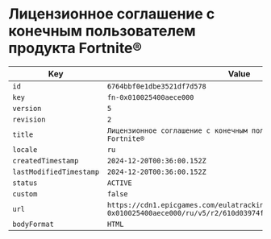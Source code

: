 # Лицензионное соглашение с конечным пользователем продукта Fortnite®

| Key | Value |
| --- | ----- |
| `id` | `6764bbf0e1dbe3521df7d578` |
| `key` | `fn-0x010025400aece000` |
| `version` | `5` |
| `revision` | `2` |
| `title` | `Лицензионное соглашение с конечным пользователем продукта Fortnite®` |
| `locale` | `ru` |
| `createdTimestamp` | `2024-12-20T00:36:00.152Z` |
| `lastModifiedTimestamp` | `2024-12-20T00:36:00.152Z` |
| `status` | `ACTIVE` |
| `custom` | `false` |
| `url` | `https://cdn1.epicgames.com/eulatracking-download/fn-0x010025400aece000/ru/v5/r2/610d03974f55dd5b2d0669c2d41e3d25.pdf` |
| `bodyFormat` | `HTML` |
